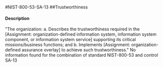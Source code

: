 #NIST-800-53-SA-13
##Trustworthiness
#### Description
"The organization:
  a.  Describes the trustworthiness required in the [Assignment: organization-defined information system, information system component, or information system service] supporting its critical missions/business functions; and
  b.  Implements [Assignment: organization-defined assurance overlay] to achieve such trustworthiness."
No information found for the combination of standard NIST-800-53 and control SA-13
